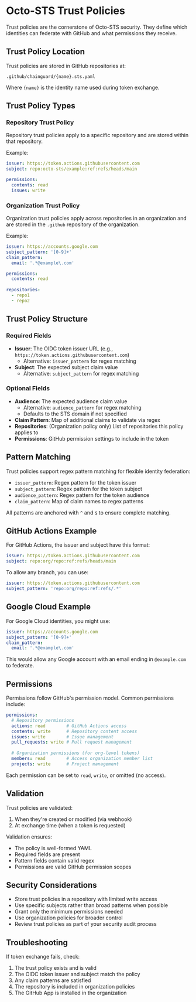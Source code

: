 # Octo-STS Trust Policies

Trust policies are the cornerstone of Octo-STS security. They define which identities can federate with GitHub and what permissions they receive.

## Trust Policy Location

Trust policies are stored in GitHub repositories at:

```
.github/chainguard/{name}.sts.yaml
```

Where `{name}` is the identity name used during token exchange.

## Trust Policy Types

### Repository Trust Policy

Repository trust policies apply to a specific repository and are stored within that repository.

Example:
```yaml
issuer: https://token.actions.githubusercontent.com
subject: repo:octo-sts/example:ref:refs/heads/main

permissions:
  contents: read
  issues: write
```

### Organization Trust Policy

Organization trust policies apply across repositories in an organization and are stored in the `.github` repository of the organization.

Example:
```yaml
issuer: https://accounts.google.com
subject_pattern: '[0-9]+'
claim_pattern:
  email: '.*@example\.com'

permissions:
  contents: read
  
repositories:
  - repo1
  - repo2
```

## Trust Policy Structure

### Required Fields

- **Issuer**: The OIDC token issuer URL (e.g., `https://token.actions.githubusercontent.com`)
  - Alternative: `issuer_pattern` for regex matching
- **Subject**: The expected subject claim value
  - Alternative: `subject_pattern` for regex matching

### Optional Fields

- **Audience**: The expected audience claim value
  - Alternative: `audience_pattern` for regex matching
  - Defaults to the STS domain if not specified
- **Claim Pattern**: Map of additional claims to validate via regex
- **Repositories**: (Organization policy only) List of repositories this policy applies to
- **Permissions**: GitHub permission settings to include in the token

## Pattern Matching

Trust policies support regex pattern matching for flexible identity federation:

- `issuer_pattern`: Regex pattern for the token issuer
- `subject_pattern`: Regex pattern for the token subject
- `audience_pattern`: Regex pattern for the token audience
- `claim_pattern`: Map of claim names to regex patterns

All patterns are anchored with `^` and `$` to ensure complete matching.

## GitHub Actions Example

For GitHub Actions, the issuer and subject have this format:

```yaml
issuer: https://token.actions.githubusercontent.com
subject: repo:org/repo:ref:refs/heads/main
```

To allow any branch, you can use:

```yaml
issuer: https://token.actions.githubusercontent.com
subject_pattern: 'repo:org/repo:ref:refs/.*'
```

## Google Cloud Example

For Google Cloud identities, you might use:

```yaml
issuer: https://accounts.google.com
subject_pattern: '[0-9]+'
claim_pattern:
  email: '.*@example\.com'
```

This would allow any Google account with an email ending in `@example.com` to federate.

## Permissions

Permissions follow GitHub's permission model. Common permissions include:

```yaml
permissions:
  # Repository permissions
  actions: read        # GitHub Actions access
  contents: write      # Repository content access
  issues: write        # Issue management
  pull_requests: write # Pull request management
  
  # Organization permissions (for org-level tokens)
  members: read        # Access organization member list
  projects: write      # Project management
```

Each permission can be set to `read`, `write`, or omitted (no access).

## Validation

Trust policies are validated:

1. When they're created or modified (via webhook)
2. At exchange time (when a token is requested)

Validation ensures:
- The policy is well-formed YAML
- Required fields are present
- Pattern fields contain valid regex
- Permissions are valid GitHub permission scopes

## Security Considerations

- Store trust policies in a repository with limited write access
- Use specific subjects rather than broad patterns when possible
- Grant only the minimum permissions needed
- Use organization policies for broader control
- Review trust policies as part of your security audit process

## Troubleshooting

If token exchange fails, check:

1. The trust policy exists and is valid
2. The OIDC token issuer and subject match the policy
3. Any claim patterns are satisfied
4. The repository is included in organization policies
5. The GitHub App is installed in the organization